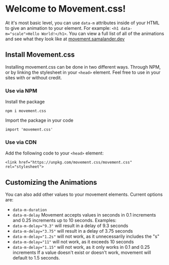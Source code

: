 # Welcome to Movement.css!
At it's most basic level, you can use `data-m` attributes inside of your HTML to give an animation to your element. For example: `<h1 data-m="scale">Hello World!</h1>`. You can view a full list of all of the animations and see what they look like at [movement.samalander.dev](https://movement.samalander.dev/)

## Install Movement.css
Installing movement.css can be done in two different ways. Through NPM, or by linking the stylesheet in your `<head>` element. Feel free to use in your sites with or without credit.

### Use via NPM
Install the package

```npm i movement.css```

Import the package in your code

```import 'movement.css'```

### Use via CDN
Add the following code to your `<head>` element:

```<link href="https://unpkg.com/movement.css/movement.css" rel="stylesheet">```

## Customizing the Animations
You can also add other values to your movement elements. Current options are:
- `data-m-duration`
- `data-m-delay`
Movement accepts values in seconds in 0.1 increments and 0.25 increments up to 10 seconds. Examples:
- `data-m-delay="9.3"` will result in a delay of 9.3 seconds
- `data-m-delay="3.75"` will result in a delay of 3.75 seconds
- `data-m-delay="1.2s"` will not work, as it unnecessarily includes the "s"
- `data-m-delay="11"` will not work, as it exceeds 10 seconds
- `data-m-delay="1.15"` will not work, as it only works in 0.1 and 0.25 increments
If a value doesn't exist or doesn't work, movement will default to 1.5 seconds.